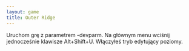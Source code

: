 ```yaml
---
layout: game
title: Outer Ridge
---
```


Uruchom grę z parametrem -devparm. Na głównym menu wciśnij 
jednocześnie
klawisze Alt+Shift+U. Włączyłeś tryb edytujący poziomy.
